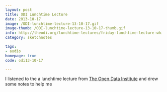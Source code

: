 ```yaml
---
layout: post
title: ODI Lunchtime Lecture
date: 2013-10-17
image: /ODI-lunchtime-lecture-13-10-17.gif
image-thumb: /ODI-lunchtime-lecture-13-10-17-thumb.gif
info: http://theodi.org/lunchtime-lectures/friday-lunchtime-lecture-which-university-finding-an-answer-via-open-data
category: sketchnotes

tags:
- audio
homepage: true
code: odi13-10-17

---
```


I listened to the a lunchtime lecture from [The Open Data Institute](http://theodi.org/) and drew some notes to help me
